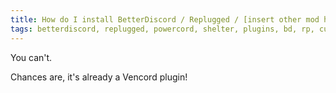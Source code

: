 ```yaml
---
title: How do I install BetterDiscord / Replugged / [insert other mod here] plugins?
tags: betterdiscord, replugged, powercord, shelter, plugins, bd, rp, custom
---
```


You can't.

Chances are, it's already a Vencord plugin!
